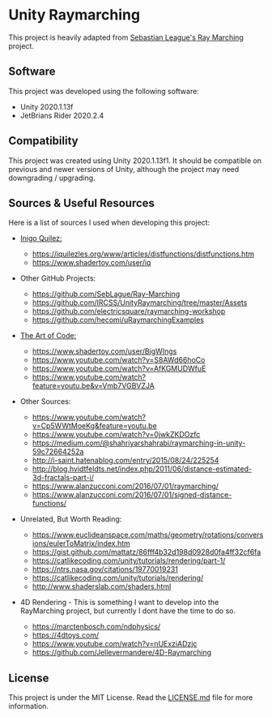 # Unity Raymarching

This project is heavily adapted from [Sebastian League's Ray Marching](https://github.com/SebLague/Ray-Marching) project.

## Software

This project was developed using the following software:
- Unity 2020.1.13f
- JetBrians Rider 2020.2.4

## Compatibility

This project was created using Unity 2020.1.13f1. It should be compatible on previous and newer versions of Unity, although the project may need downgrading / upgrading.

## Sources & Useful Resources

Here is a list of sources I used when developing this project:

- [Inigo Quilez:](https://www.youtube.com/c/InigoQuilez)
  - https://iquilezles.org/www/articles/distfunctions/distfunctions.htm
  - https://www.shadertoy.com/user/iq
  
- Other GitHub Projects:
  - https://github.com/SebLague/Ray-Marching
  - https://github.com/IRCSS/UnityRaymarching/tree/master/Assets
  - https://github.com/electricsquare/raymarching-workshop
  - https://github.com/hecomi/uRaymarchingExamples
  
- [The Art of Code:](https://www.youtube.com/c/TheArtofCodeIsCool/featured)
  - https://www.shadertoy.com/user/BigWIngs
  - https://www.youtube.com/watch?v=S8AWd66hoCo
  - https://www.youtube.com/watch?v=AfKGMUDWfuE
  - https://www.youtube.com/watch?feature=youtu.be&v=Vmb7VGBVZJA
  
- Other Sources:
  - https://www.youtube.com/watch?v=Cp5WWtMoeKg&feature=youtu.be
  - https://www.youtube.com/watch?v=0jwkZKDOzfc
  - https://medium.com/@shahriyarshahrabi/raymarching-in-unity-59c72664252a
  - http://i-saint.hatenablog.com/entry/2015/08/24/225254
  - http://blog.hvidtfeldts.net/index.php/2011/06/distance-estimated-3d-fractals-part-i/
  - https://www.alanzucconi.com/2016/07/01/raymarching/
  - https://www.alanzucconi.com/2016/07/01/signed-distance-functions/
  
- Unrelated, But Worth Reading:
  - https://www.euclideanspace.com/maths/geometry/rotations/conversions/eulerToMatrix/index.htm
  - https://gist.github.com/mattatz/86fff4b32d198d0928d0fa4ff32cf6fa
  - https://catlikecoding.com/unity/tutorials/rendering/part-1/
  - https://ntrs.nasa.gov/citations/19770019231
  - https://catlikecoding.com/unity/tutorials/rendering/
  - http://www.shaderslab.com/shaders.html
  
- 4D Rendering - This is something I want to develop into the RayMarching project, but currently I dont have the time to do so.
  - https://marctenbosch.com/ndphysics/
  - https://4dtoys.com/
  - https://www.youtube.com/watch?v=nUExziADzjc
  - https://github.com/Jellevermandere/4D-Raymarching

## License

This project is under the MIT License. Read the [LICENSE.md](./LICENSE.md) file for more information.
